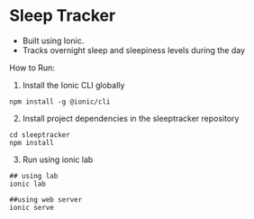 # Sleep Tracker

- Built using Ionic. 
- Tracks overnight sleep and sleepiness levels during the day

How to Run: 
1. Install the Ionic CLI globally
```
npm install -g @ionic/cli
```
2. Install project dependencies in the sleeptracker repository
```
cd sleeptracker
npm install
```
3. Run using ionic lab
```
## using lab
ionic lab

##using web server
ionic serve
```
